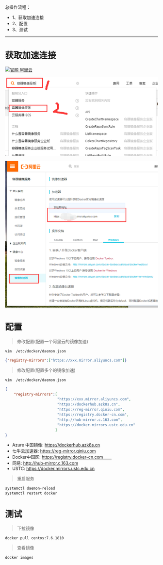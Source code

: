 总操作流程：
- 1、获取加速连接
- 2、配置
- 3、测试

***

# 获取加速连接

[![](https://img.shields.io/badge/官网-阿里云-red.svg "官网 阿里云")](https://cr.console.aliyun.com/cn-hangzhou/instances/mirrors)

![](image/2-1.png)

![](image/2-2.png)

# 配置

> 修改配置(配置一个阿里云的镜像加速)

```shell
vim  /etc/docker/daemon.json
```

```json
{"registry-mirrors":["https://xxx.mirror.aliyuncs.com"]}
```

> 修改配置(配置多个的镜像加速)

```shell
vim  /etc/docker/daemon.json
```

```json
{
    "registry-mirrors":[
                        "https://xxx.mirror.aliyuncs.com",
                        "https://dockerhub.azk8s.cn",
                        "https://reg-mirror.qiniu.com",
                        "https://registry.docker-cn.com",
                        "http://hub-mirror.c.163.com",
                        "https://docker.mirrors.ustc.edu.cn"
                       ]
}
```

- Azure 中国镜像: https://dockerhub.azk8s.cn
- 七牛云加速器: https://reg-mirror.qiniu.com
- Docker中国区: https://registry.docker-cn.com　　 
- 网易: http://hub-mirror.c.163.com
- USTC: https://docker.mirrors.ustc.edu.cn

> 重启服务

```shell
systemctl daemon-reload
systemctl restart docker
```
# 测试

> 下拉镜像

```shell
docker pull centos:7.6.1810
```

> 查看镜像

```shell
docker images
```